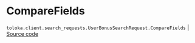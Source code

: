 # CompareFields
`toloka.client.search_requests.UserBonusSearchRequest.CompareFields` | [Source code](https://github.com/Toloka/toloka-kit/blob/v1.1.2/src/client/search_requests.py#L767)

